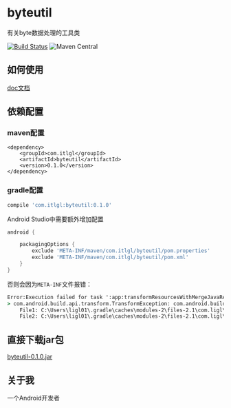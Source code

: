 # byteutil

有关byte数据处理的工具类

[![Build Status](https://www.travis-ci.org/itlgl/byteutil.svg?branch=master)](https://www.travis-ci.org/itlgl/byteutil)
![Maven Central](https://maven-badges.herokuapp.com/maven-central/com.itlgl/byteutil/badge.svg)

## 如何使用

[doc文档](http://itlgl.com/byteutil/apidocs/)

## 依赖配置

### maven配置

```maven
<dependency>
    <groupId>com.itlgl</groupId>
    <artifactId>byteutil</artifactId>
    <version>0.1.0</version>
</dependency>
```

### gradle配置

```gradle
compile 'com.itlgl:byteutil:0.1.0'
```

Android Studio中需要额外增加配置

```gradle
android {

    packagingOptions {
        exclude 'META-INF/maven/com.itlgl/byteutil/pom.properties'
        exclude 'META-INF/maven/com.itlgl/byteutil/pom.xml'
    }
}
```

否则会因为`META-INF`文件报错：

```cmd
Error:Execution failed for task ':app:transformResourcesWithMergeJavaResForDebug'.
> com.android.build.api.transform.TransformException: com.android.builder.packaging.DuplicateFileException: Duplicate files copied in APK META-INF/maven/com.ligl/byteutil/pom.properties
	File1: C:\Users\ligl01\.gradle\caches\modules-2\files-2.1\com.ligl\byteutil\0.0.1\48d08a5499328c65e87fcbd1f01fdd6ad686eca2\byteutil-0.0.1.jar
	File2: C:\Users\ligl01\.gradle\caches\modules-2\files-2.1\com.ligl\byteutil\0.0.1\48d08a5499328c65e87fcbd1f01fdd6ad686eca2\byteutil-0.0.1.jar
```

## 直接下载jar包

[byteutil-0.1.0.jar](http://search.maven.org/remotecontent?filepath=com/itlgl/byteutil/0.1.0/byteutil-0.1.0.jar)

## 关于我

一个Android开发者
